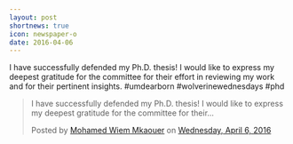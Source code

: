 ```yaml
---
layout: post
shortnews: true
icon: newspaper-o
date: 2016-04-06
---
```


<div id="fb-root"></div>
<script async defer crossorigin="anonymous" src="https://connect.facebook.net/en_US/sdk.js#xfbml=1&version=v8.0" nonce="u7dZSwRm"></script>

<p style="text-align:justify">

I have successfully defended my Ph.D. thesis! I would like to express my deepest gratitude for the committee for their effort in reviewing my work and for their pertinent insights. #umdearborn #wolverinewednesdays #phd

</p>

<div class="fb-post" data-href="https://www.facebook.com/photo/?fbid=10156749248440453&amp;set=a.10156749044285453" data-show-text="true" data-width=""><blockquote cite="https://www.facebook.com/photo.php?fbid=10156749248440453&amp;set=a.10156749044285453&amp;type=3" class="fb-xfbml-parse-ignore"><p>I have successfully defended my Ph.D. thesis! I would like to express my deepest gratitude for the committee for their...</p>Posted by <a href="https://www.facebook.com/mkaouer">Mohamed Wiem Mkaouer</a> on&nbsp;<a href="https://www.facebook.com/photo.php?fbid=10156749248440453&amp;set=a.10156749044285453&amp;type=3">Wednesday, April 6, 2016</a></blockquote></div>
